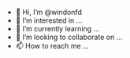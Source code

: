 - 👋 Hi, I’m @windonfd
- 👀 I’m interested in ...
- 🌱 I’m currently learning ...
- 💞️ I’m looking to collaborate on ...
- 📫 How to reach me ...

<!---
windonfd/windonfd is a ✨ special ✨ repository because its `README.md` (this file) appears on your GitHub profile.
You can click the Preview link to take a look at your changes.
--->
